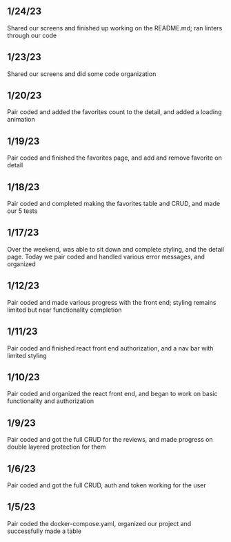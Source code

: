 ## 1/24/23
Shared our screens and finished up working on the README.md;
ran linters through our code

## 1/23/23
Shared our screens and did some code organization

## 1/20/23
Pair coded and added the favorites count to the detail,
and added a loading animation

## 1/19/23
Pair coded and finished the favorites page, and add and
remove favorite on detail

## 1/18/23
Pair coded and completed making the favorites table and CRUD,
and made our 5 tests

## 1/17/23
Over the weekend, was able to sit down and complete
styling, and the detail page.
Today we pair coded and handled various error messages,
and organized

## 1/12/23
Pair coded and made various progress with the front end;
styling remains limited but near functionality completion

## 1/11/23
Pair coded and finished react front end authorization, and
a nav bar with limited styling

## 1/10/23
Pair coded and organized the react front end, and began to
work on basic functionality and authorization

## 1/9/23
Pair coded and got the full CRUD for the reviews, and made
progress on double layered protection for them

## 1/6/23
Pair coded and got the full CRUD, auth and token working
for the user

## 1/5/23
Pair coded the docker-compose.yaml, organized our project
and successfully made a table
